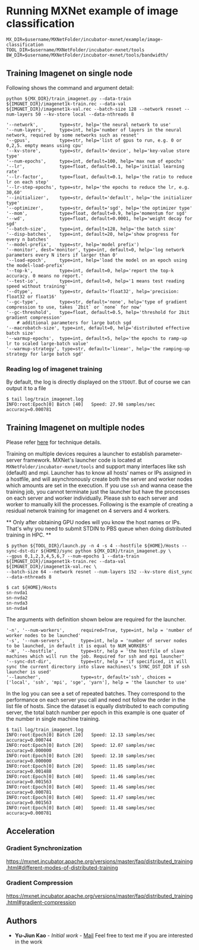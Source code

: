 # Running MXNet example of image classification
```
MX_DIR=$username/MXNetFolder/incubator-mxnet/example/image-classification
TOOL_DIR=$username/MXNetFolder/incubator-mxnet/tools
BW_DIR=$username/MXNetFolder/incubator-mxnet/tools/bandwidth/
```
## Training Imagenet on single node
Following shows the command and argument detail:
```
python ${MX_DIR}/train_imagenet.py --data-train ${IMGNET_DIR}/imagenet1k-train.rec --data-val ${IMGNET_DIR}/imagenet1k-val.rec --batch-size 128 --network resnet --num-layers 50 --kv-store local --data-nthreads 8
```
```
'--network',        type=str, help='the neural network to use'
'--num-layers',     type=int, help='number of layers in the neural network, required by some networks such as resnet'
'--gpus',           type=str, help='list of gpus to run, e.g. 0 or 0,2,5. empty means using cpu'
'--kv-store',       type=str, default='device', help='key-value store type'
'--num-epochs',     type=int, default=100, help='max num of epochs'
'--lr',             type=float, default=0.1, help='initial learning rate'
'--lr-factor',      type=float, default=0.1, help='the ratio to reduce lr on each step'
'--lr-step-epochs', type=str, help='the epochs to reduce the lr, e.g. 30,60'
'--initializer',    type=str, default='default', help='the initializer type'
'--optimizer',      type=str, default='sgd', help='the optimizer type'
'--mom',            type=float, default=0.9, help='momentum for sgd'
'--wd',             type=float, default=0.0001, help='weight decay for sgd'
'--batch-size',     type=int, default=128, help='the batch size'
'--disp-batches',   type=int, default=20, help='show progress for every n batches'
'--model-prefix',   type=str, help='model prefix')
'--monitor', dest='monitor', type=int, default=0, help='log network parameters every N iters if larger than 0'
'--load-epoch',     type=int, help='load the model on an epoch using the model-load-prefix'
'--top-k',          type=int, default=0, help='report the top-k accuracy. 0 means no report.'
'--test-io',        type=int, default=0, help='1 means test reading speed without training'
'--dtype',          type=str, default='float32', help='precision: float32 or float16'
'--gc-type',        type=str, default='none', help='type of gradient compression to use, takes `2bit` or `none` for now'
'--gc-threshold',   type=float, default=0.5, help='threshold for 2bit gradient compression'
    # additional parameters for large batch sgd
'--macrobatch-size', type=int, default=0, help='distributed effective batch size'
'--warmup-epochs',  type=int, default=5, help='the epochs to ramp-up lr to scaled large-batch value'
'--warmup-strategy', type=str, default='linear', help='the ramping-up strategy for large batch sgd'
```
### Reading log of imagenet training
By default, the log is directly displayed on the `STDOUT`. But of course we can
output it to a file 
```
$ tail log/train_imagenet.log 
INFO:root:Epoch[0] Batch [40]	Speed: 27.98 samples/sec	accuracy=0.000781
```
## Training Imagenet on multiple nodes
Please refer [here](https://mxnet.incubator.apache.org/faq/distributed_training.html) for technique details.

Training on multiple devices requires a launcher to establish parameter-server framework.
MXNet's launcher code is located at `MXNetFolder/incubator-mxnet/tools` and support many interfaces like ssh (default) and mpi.
Launcher has to know all hosts' names or IPs assigned in a hostfile, and will asynchronously create both the server and worker nodes which amounts are set in the execution.
If you use `ssh` and wanna cease the training job, you cannot terminate just the launcher but have the processes on each server and worker individually. 
Please ssh to each server and worker to manually kill the processes. 
Following is the example of creating a residual netwrok training for imagenet on 4 servers and 4 workers.

** Only after obtaining GPU nodes will you know the host names or IPs. 
That's why you need to submit STDIN to PBS queue when doing distributed training in HPC. **

```
$ python ${TOOL_DIR}/launch.py -n 4 -s 4 --hostfile ${HOME}/Hosts --sync-dst-dir ${HOME}/sync python ${MX_DIR}/train_imagenet.py \
--gpus 0,1,2,3,4,5,6,7 --num-epochs 1 --data-train ${IMGNET_DIR}/imagenet1k-train.rec --data-val ${IMGNET_DIR}/imagenet1k-val.rec \
--batch-size 64 --network resnet --num-layers 152 --kv-store dist_sync --data-nthreads 8
```
```
$ cat ${HOME}/Hosts 
sn-nvda1
sn-nvda2
sn-nvda3
sn-nvda4
```
The arguments with definition shown below are required for the launcher. 
```
'-n', '--num-workers',      required=True, type=int, help = 'number of worker nodes to be launched'
'-s', '--num-servers',      type=int, help = 'number of server nodes to be launched, in default it is equal to NUM_WORKERS'
'-H', '--hostfile',         type=str, help = 'the hostfile of slave machines which will run the job. Required for ssh and mpi launcher'
'--sync-dst-dir',           type=str, help = 'if specificed, it will sync the current directory into slave machines\'s SYNC_DST_DIR if ssh launcher is used'
'--launcher',               type=str, default='ssh', choices = ['local', 'ssh', 'mpi', 'sge', 'yarn'], help = 'the launcher to use'
```
In the log you can see a set of repeated batches. 
They correspond to the performance on each server you call and need not follow the order in the list file of hosts. 
Since the dataset is equally distributed to each computing server, the total batch number per epoch in this example is one quater of the number in single machine training.
```
$ tail log/train_imagenet.log
INFO:root:Epoch[0] Batch [20]   Speed: 12.13 samples/sec        accuracy=0.000744
INFO:root:Epoch[0] Batch [20]   Speed: 12.07 samples/sec        accuracy=0.000000
INFO:root:Epoch[0] Batch [20]   Speed: 12.10 samples/sec        accuracy=0.000000
INFO:root:Epoch[0] Batch [20]   Speed: 11.85 samples/sec        accuracy=0.001488
INFO:root:Epoch[0] Batch [40]   Speed: 11.46 samples/sec        accuracy=0.001563
INFO:root:Epoch[0] Batch [40]   Speed: 11.46 samples/sec        accuracy=0.000781
INFO:root:Epoch[0] Batch [40]   Speed: 11.47 samples/sec        accuracy=0.001563
INFO:root:Epoch[0] Batch [40]   Speed: 11.48 samples/sec        accuracy=0.000781
```

## Acceleration
### Gradient Synchronization
https://mxnet.incubator.apache.org/versions/master/faq/distributed_training.html#different-modes-of-distributed-training

### Gradient Compression
https://mxnet.incubator.apache.org/versions/master/faq/distributed_training.html#gradient-compression


## Authors
* **Yu-Jiun Kao** - *Initial work* - [Mail](yu-jiun.kao@stonybrook.edu)
Feel free to text me if you are interested in the work

